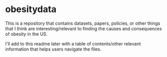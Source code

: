 # obesitydata
This is a repository that contains datasets, papers, policies, or other things that I think are interesting/relevant to finding the causes and consequences of obesity in the US.

I'll add to this readme later with a table of contents/other relevant information that helps users navigate the files.

